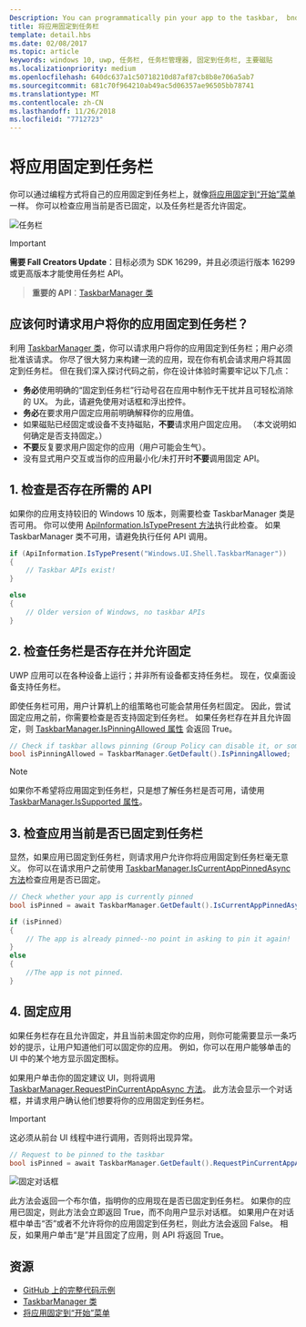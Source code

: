 ```yaml
---
Description: You can programmatically pin your app to the taskbar,  bnd you can check if it's currently pinned.
title: 将应用固定到任务栏
template: detail.hbs
ms.date: 02/08/2017
ms.topic: article
keywords: windows 10, uwp, 任务栏, 任务栏管理器, 固定到任务栏, 主要磁贴
ms.localizationpriority: medium
ms.openlocfilehash: 640dc637a1c50718210d87af87cb8b8e706a5ab7
ms.sourcegitcommit: 681c70f964210ab49ac5d06357ae96505bb78741
ms.translationtype: MT
ms.contentlocale: zh-CN
ms.lasthandoff: 11/26/2018
ms.locfileid: "7712723"
---
```

# <a name="pin-your-app-to-the-taskbar"></a>将应用固定到任务栏

你可以通过编程方式将自己的应用固定到任务栏上，就像[将应用固定到“开始”菜单](tiles-and-notifications/primary-tile-apis.md)一样。 你可以检查应用当前是否已固定，以及任务栏是否允许固定。 

![任务栏](images/taskbar/taskbar.png)

> [!IMPORTANT]
> **需要 Fall Creators Update**：目标必须为 SDK 16299，并且必须运行版本 16299 或更高版本才能使用任务栏 API。

> **重要的 API**：[TaskbarManager 类](https://docs.microsoft.com/uwp/api/windows.ui.shell.taskbarmanager) 


## <a name="when-should-you-ask-the-user-to-pin-your-app-to-the-taskbar"></a>应该何时请求用户将你的应用固定到任务栏？ 

利用 [TaskbarManager 类](https://docs.microsoft.com/uwp/api/windows.ui.shell.taskbarmanager)，你可以请求用户将你的应用固定到任务栏；用户必须批准该请求。 你尽了很大努力来构建一流的应用，现在你有机会请求用户将其固定到任务栏。 但在我们深入探讨代码之前，你在设计体验时需要牢记以下几点：

* **务必**使用明确的“固定到任务栏”行动号召在应用中制作无干扰并且可轻松消除的 UX。 为此，请避免使用对话框和浮出控件。 
* **务必**在要求用户固定应用前明确解释你的应用值。
* 如果磁贴已经固定或设备不支持磁贴，**不要**请求用户固定应用。 （本文说明如何确定是否支持固定。）
* **不要**反复要求用户固定你的应用（用户可能会生气）。
* 没有显式用户交互或当你的应用最小化/未打开时**不要**调用固定 API。


## <a name="1-check-whether-the-required-apis-exist"></a>1. 检查是否存在所需的 API

如果你的应用支持较旧的 Windows 10 版本，则需要检查 TaskbarManager 类是否可用。 你可以使用 [ApiInformation.IsTypePresent 方法](https://docs.microsoft.com/en-us/uwp/api/windows.foundation.metadata.apiinformation#Windows_Foundation_Metadata_ApiInformation_IsTypePresent_System_String_)执行此检查。 如果 TaskbarManager 类不可用，请避免执行任何 API 调用。

```csharp
if (ApiInformation.IsTypePresent("Windows.UI.Shell.TaskbarManager"))
{
    // Taskbar APIs exist!
}

else
{
    // Older version of Windows, no taskbar APIs
}
```


## <a name="2-check-whether-taskbar-is-present-and-allows-pinning"></a>2. 检查任务栏是否存在并允许固定

UWP 应用可以在各种设备上运行；并非所有设备都支持任务栏。 现在，仅桌面设备支持任务栏。 

即使任务栏可用，用户计算机上的组策略也可能会禁用任务栏固定。 因此，尝试固定应用之前，你需要检查是否支持固定到任务栏。 如果任务栏存在并且允许固定，则 [TaskbarManager.IsPinningAllowed 属性](https://docs.microsoft.com/uwp/api/windows.ui.shell.taskbarmanager.IsPinningAllowed) 会返回 True。 

```csharp
// Check if taskbar allows pinning (Group Policy can disable it, or some device families don't have taskbar)
bool isPinningAllowed = TaskbarManager.GetDefault().IsPinningAllowed;
```

> [!NOTE]
> 如果你不希望将应用固定到任务栏，只是想了解任务栏是否可用，请使用 [TaskbarManager.IsSupported 属性](https://docs.microsoft.com/uwp/api/windows.ui.shell.taskbarmanager.IsSupported)。


## <a name="3-check-whether-your-app-is-currently-pinned-to-the-taskbar"></a>3. 检查应用当前是否已固定到任务栏

显然，如果应用已固定到任务栏，则请求用户允许你将应用固定到任务栏毫无意义。 你可以在请求用户之前使用 [TaskbarManager.IsCurrentAppPinnedAsync 方法](https://docs.microsoft.com/uwp/api/windows.ui.shell.taskbarmanager.IsCurrentAppPinnedAsync)检查应用是否已固定。

```csharp
// Check whether your app is currently pinned
bool isPinned = await TaskbarManager.GetDefault().IsCurrentAppPinnedAsync();

if (isPinned)
{
    // The app is already pinned--no point in asking to pin it again!
}
else 
{
    //The app is not pinned. 
}
```


##  <a name="4-pin-your-app"></a>4. 固定应用

如果任务栏存在且允许固定，并且当前未固定你的应用，则你可能需要显示一条巧妙的提示，让用户知道他们可以固定你的应用。 例如，你可以在用户能够单击的 UI 中的某个地方显示固定图标。 

如果用户单击你的固定建议 UI，则将调用 [TaskbarManager.RequestPinCurrentAppAsync 方法](https://docs.microsoft.com/uwp/api/windows.ui.shell.taskbarmanager.RequestPinCurrentAppAsync)。 此方法会显示一个对话框，并请求用户确认他们想要将你的应用固定到任务栏。

> [!IMPORTANT]
> 这必须从前台 UI 线程中进行调用，否则将出现异常。

```csharp
// Request to be pinned to the taskbar
bool isPinned = await TaskbarManager.GetDefault().RequestPinCurrentAppAsync();
```

![固定对话框](images/taskbar/pin-dialog.png)

此方法会返回一个布尔值，指明你的应用现在是否已固定到任务栏。 如果你的应用已固定，则此方法会立即返回 True，而不向用户显示对话框。 如果用户在对话框中单击“否”或者不允许将你的应用固定到任务栏，则此方法会返回 False。 相反，如果用户单击“是”并且固定了应用，则 API 将返回 True。


## <a name="resources"></a>资源

* [GitHub 上的完整代码示例](https://github.com/WindowsNotifications/quickstart-pin-to-taskbar)
* [TaskbarManager 类](https://docs.microsoft.com/uwp/api/windows.ui.shell.taskbarmanager)
* [将应用固定到“开始”菜单](tiles-and-notifications/primary-tile-apis.md)